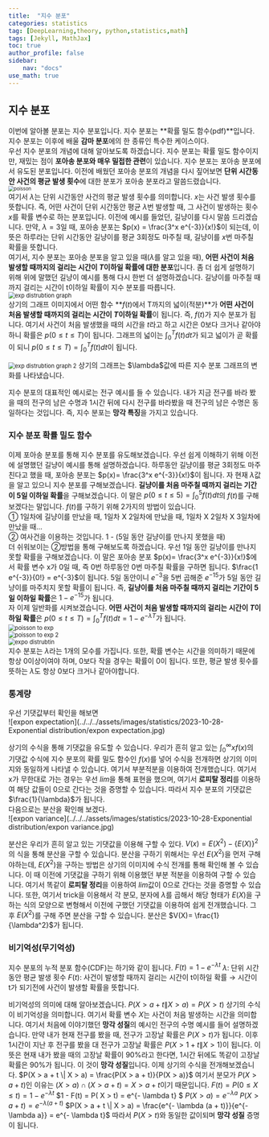 ```yaml
---
title:  "지수 분포"
categories: statistics
tag: [DeepLearning,theory, python,statistics,math]
tags: [Jekyll, MathJax]
toc: true
author_profile: false
sidebar:
    nav: "docs"
use_math: true
---
```


## 지수 분포

이번에 알아볼 분포는 지수 분포입니다. 지수 분포는 **확률 밀도 함수(pdf)**입니다. 지수 분포는 이후에 배울 **감마 분포**에의 한 종류인 특수한 케이스이다.    
우선 지수 분포의 개념에 대해 알아보도록 하겠습니다. 지수 분포는 확률 밀도 함수이지만, 재밌는 점이 **포아송 분포와 매우 밀접한 관련**이 있습니다. 지수 분포는 포아송 분포에서 유도된 분포입니다. 이전에 배웠던 포아송 분포의 개념을 다시 짚어보면 **단위 시간동안 사건의 평균 발생 횟수**에 대한 분포가 포아송 분포라고 말씀드렸습니다.    
<img src="../../../assets/images/statistics/2023-10-28-Exponential distribution/poisson.jpg" alt="poisson" style="zoom:67%;" />   
여기서 $\lambda$는 단위 시간동안 사건의 평균 발생 횟수를 의미합니다. $x$는 사건 발생 횟수를 뜻합니다.  즉, 어떤 사건이 단위 시간동안 평균 $\lambda$번 발생할 때, 그 사건이 발생하는 횟수 $x$를 확률 변수로 하는 분포입니다. 이전에 예시를 들었던, 길냥이를 다시 말씀 드리겠습니다. 만약, $\lambda=3$일 때, 포아송 분포는 $p(x) = \frac{3^x e^{-3}}{x!}$이 되는데, 이 뜻은 하루라는 단위 시간동안 길냥이를 평균 3회정도 마주칠 때, 길냥이를 $x$번 마주칠 확률을 뜻합니다.   
여기서, 지수 분포는 포아송 분포을 알고 있을 때($\lambda$를 알고 있을 때), **어떤 사건이 처음 발생할 때까지의 걸리는 시간이 $T$이하일 확률에 대한 분포**입니다. 좀 더 쉽게 설명하기 위해 위에 말했던 길냥이 예시를 통해 다시 한번 더 설명하겠습니다. 길냥이를 마주칠 때까지 걸리는 시간이 t이하일 확률이 지수 분포를 따릅니다.   
<img src="../../../assets/images/statistics/2023-10-28-Exponential distribution/exp distrubtion graph.jpg" alt="exp distrubtion graph" style="zoom:80%;" />   
상기의 그래프 이미지에서 어떤 함수 **$f(t)$에서 T까지의 넓이(적분)**가 **어떤 사건이 처음 발생할 때까지의 걸리는 시간이 $T$이하일 확률**이 됩니다. 즉, $f(t)$가 지수 분포가 됩니다. 여기서 사건이 처음 발생했을 때의 시간을 $t$라고 하고 시간은 0보다 크거나 같아야하니 확률은  $p(0 \le t \le T)$이 됩니다. 그래프의 넓이는 $\int_{0}^{T} f(t) dt$가 되고 넓이가 곧 확률이 되니  $p(0 \le t \le T) = \int_{0}^{T} f(t) dt$이 됩니다. 

<img src="../../../assets/images/statistics/2023-10-28-Exponential distribution/exp distrubtion graph 2.jpg" alt="exp distrubtion graph 2" style="zoom:80%;" />   
상기의 그래프는 $\lambda$값에 따른 지수 분포 그래프의 변화를 나타냈습니다.      

지수 분포의 대표적인 예시로는 전구 예시를 들 수 있습니다. 내가 지금 전구를 바라 봤을 때의 전구의 남은 수명과 1시간 뒤에 다시 전구를 바라봤을 때 전구의 남은 수명은 동일하다는 것입니다. 즉, 지수 분포는 **망각 특징**을 가지고 있습니다. 

### 지수 분포 확률 밀도 함수

이제 포아송 분포를 통해 지수 분포를 유도해보겠습니다. 우선 쉽게 이해하기 위해 이전에 설명했던 길냥이 예시를 통해 설명하겠습니다. 하루동안 길냥이를 평균 3회정도 마주친다고 했을 때, 포아송 분포는 $p(x)= \frac{3^x e^{-3}}{x!}$이 됩니다. 자 현재 $\lambda$값을 알고 있으니 지수 분포를 구해보겠습니다. **길냥이를 처음 마주칠 때까지 걸리는 기간이 5일 이하일 확률**을 구해보겠습니다. 이 말은 $p(0 \le t \le 5) = \int_{0}^{5} f(t) dt$의 $f(t)$를 구해보겠다는 말입니다. $f(t)$를 구하기 위해 2가지의 방법이 있습니다.    
① 1일차에 길냥이를 만났을 때, 1일차 X 2일차에 만났을 때, 1일차 X 2일차 X 3일차에 만났을 때...    
② 여사건을 이용하는 것입니다. 1 - (5일 동안 길냥이를 만나지 못했을 때)   
더 쉬워보이는 ②방법을 통해 구해보도록 하겠습니다. 우선 1일 동안 길냥이를 만나지 못할 확률을 구해보겠습니다. 이 말은 포아송 분포 $p(x)= \frac{3^x e^{-3}}{x!}$에서 확률 변수 x가 0일 때, 즉 0번 하루동안 0번 마주칠 확률을 구하면 됩니다. $\frac{1 e^{-3}}{0!} = e^{-3}$이 됩니다. 5일 동안이니 $e^{-3}$을 5번 곱해준 $e^{-15}$가 5일 동안 길냥이를 마주치지 못할 확률이 됩니다. 즉, **길냥이를 처음 마주칠 때까지 걸리는 기간이 5일 이하일 확률**은 $1 - e^{-15}$가 됩니다.    
자 이제 일반화를 시켜보겠습니다. **어떤 사건이 처음 발생할 때까지의 걸리는 시간이 $T$이하일 확률**은 $p(0 \le t \le T) = \int_{0}^{T} f(t) dt = 1 - e^{- \lambda T}$가 됩니다.    
<img src="../../../assets/images/statistics/2023-10-28-Exponential distribution/poisson to exp.jpg" alt="poisson to exp" style="zoom:80%;" />   
<img src="../../../assets/images/statistics/2023-10-28-Exponential distribution/poisson to exp 2.jpg" alt="poisson to exp 2" style="zoom:80%;" />   
<img src="../../../assets/images/statistics/2023-10-28-Exponential distribution/expo distrubtin.jpg" alt="expo distrubtin" style="zoom:80%;" />   
지수 분포는 $\lambda$라는 1개의 모수를 가집니다. 또한, 확률 변수는 시간을 의미하기 때문에 항상 0이상이여야 하며, 0보다 작을 경우는 확률이 0이 됩니다. 또한, 평균 발생 횟수를 뜻하는 $\lambda$도 항상 0보다 크거나 같아야합니다.

### 통계량

우선 기댓값부터 확인을 해보면   
![expon expectation](../../../assets/images/statistics/2023-10-28-Exponential distribution/expon expectation.jpg)

상기의 수식을 통해 기댓값을 유도할 수 있습니다. 우리가 흔히 알고 있는 $\int_{0}^{\infty} x f(x)$의 기댓값 수식에 지수 분포의 확률 밀도 함수인 $f(x)$를 넣어 수식을 전개하면 상기의 이미지와 동일하게 나타낼 수 있습니다. 여기서 부분적분을 이용하여 전개했습니다. 여기서 x가 무한대로 가는 경우는 우선 $lim$을 통해 표현을 했으며, 여기서 **로피탈 정리**를 이용하여 해당 값들이 0으로 간다는 것을 증명할 수 있습니다. 따라서 지수 분포의 기댓값은 $\frac{1}{\lambda}$가 됩니다.  
다음으로는 분산을 확인해 보겠다.   
![expon variance](../../../assets/images/statistics/2023-10-28-Exponential distribution/expon variance.jpg)

분산은 우리가 흔히 알고 있는 기댓값을 이용해 구할 수 있다. $V(x)=E(X^2) - \{E(X)\}^2$의 식을 통해 분산을 구할 수 있습니다. 분산을 구하기 위해서는 우선 $E(X^2)$을 먼저 구해야하는데, $E(X^2)$을 구하는 방법은 상기의 이미지에 수식 전개를 통해 확인해 볼 수 있습니다. 이 때 이전에 기댓값을 구하기 위해 이용했던 부분 적분을 이용하여 구할 수 있습니다. 여기서 똑같이 **로피탈 정리**을 이용하여 $lim$값이 0으로 간다는 것을 증명할 수 있습니다. 또한, 여기서 trick을 이용해서 각 분모, 분자에 $\lambda$를 곱해서 해당 형태가 $E(X)$을 구하는 식의 모양으로 변형해서 이전에 구했던 기댓값을 이용하여 쉽게 전개했습니다. 그 후 $E(X^2)$를 구해 주면 분산을 구할 수 있습니다. 분산은 $V(X)= \frac{1}{\lambda^2}$가 됩니다. 

### 비기억성(무기억성)
지수 분포의 누적 분포 함수(CDF)는 하기와 같이 됩니다.
$F(t) = 1 - e^{- \lambda t}$
$\lambda$: 단위 시간동안 평균 발생 횟수
$F(t)$: 사건이 발생할 때까지 걸리는 시간이 t이하일 확률 &rarr; 시간이 t가 되기전에 사건이 발생할 확률을 뜻합니다.

비기억성의 의미에 대해 알아보겠습니다.
$P(X > a + t \| X > a) = P(X > t)$
상기의 수식이 비기억성을 의미합니다. 여기서 확률 변수 $X$는 사건이 처음 발생하는 시간을 의미합니다. 
여기서 처음에 이야기했던 **망각 성질**의 예시인 전구의 수명 예시를 들어 설명하겠습니다. 만약 내가 현재 전구를 봤을 때, 전구가 고장날 확률은 $P(X > t)$가 됩니다. 이후 1시간이 지난 후 전구를 봤을 대 전구가 고장날 확률은 $P(X > 1 + t \| X > 1)$이 됩니다. 이 뜻은 현재 내가 봤을 때의 고장날 확률이 90%라고 한다면, 1시간 뒤에도 똑같이 고장날 확률은 90%가 됩니다. 이 것이 **망각 성질**입니다. 이제 상기의 수식을 전개해보겠습니다.
$P(X > a + t \| X > a) = \frac{P(X > a + t)}{P(X > a)}$
여기서 분모가 $P(X > a + t)$인 이유는 $(X > a) \cap (X > a + t) = X > a + t$이기 때문입니다. 
$F(t) = P( 0 \le X \le t) = 1 - e^{- \lambda t}$
$1 - F(t) = P( X > t) = e^{- \lambda t} $ 
$P(X > a) = e^{- \lambda a}$
$P(X > a + t) = e^{- \lambda (a + t)}$
$P(X > a + t \| X > a) = \frac{e^{- \lambda (a + t)}}{e^{- \lambda a}} = e^{- \lambda t}$
따라서 $P(X > t)$와 동일한 값이되며 **망각 성질** 증명이 됩니다. 
